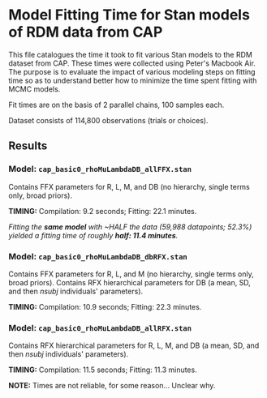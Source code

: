 # Model Fitting Time for Stan models of RDM data from CAP

This file catalogues the time it took to fit various Stan models to the RDM dataset from CAP. These times were collected using Peter's Macbook Air. The purpose is to evaluate the impact of various modeling steps on fitting time so as to understand better how to minimize the time spent fitting with MCMC models.

Fit times are on the basis of 2 parallel chains, 100 samples each. 

Dataset consists of 114,800 observations (trials or choices). 

## Results

### Model: `cap_basic0_rhoMuLambdaDB_allFFX.stan`

Contains FFX parameters for R, L, M, and DB (no hierarchy, single terms only, broad priors). 

**TIMING:** Compilation: 9.2 seconds; Fitting: 22.1 minutes.

_Fitting the **same model** with ~HALF the data (59,988 datapoints; 52.3%) yielded a fitting time of roughly **half: 11.4 minutes**._
 

### Model: `cap_basic0_rhoMuLambdaDB_dbRFX.stan`

Contains FFX parameters for R, L, and M (no hierarchy, single terms only, broad priors). Contains RFX hierarchical parameters for DB (a mean, SD, and then _nsubj_ individuals' parameters).

**TIMING:** Compilation: 10.9 seconds; Fitting: 22.3 minutes. 

### Model: `cap_basic0_rhoMuLambdaDB_allRFX.stan`

Contains RFX hierarchical parameters for R, L, M, and DB (a mean, SD, and then _nsubj_ individuals' parameters).

**TIMING:** Compilation: 11.5 seconds; Fitting: 11.3 minutes. 


**NOTE:** Times are not reliable, for some reason... Unclear why. 